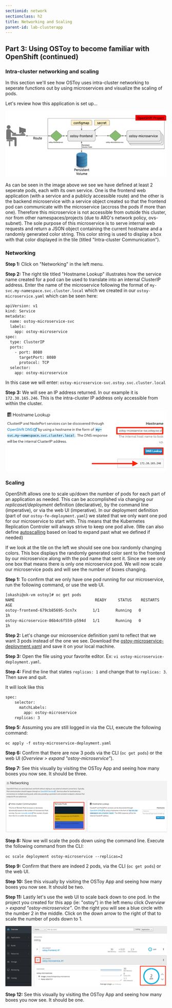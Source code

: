 ```yaml
---
sectionid: network
sectionclass: h2
title: Networking and Scaling
parent-id: lab-clusterapp
---
```


## Part 3: Using OSToy to become familiar with OpenShift (continued)

### Intra-cluster networking and scaling
In this section we'll see how OSToy uses intra-cluster networking to seperate functions out by using microservices and visualize the scaling of pods.

Let's review how this application is set up...

![OSToy Diagram](/media/managedlab/4-ostoy-arch.png)

As can be seen in the image above we see we have defined at least 2 seperate pods, each with its own service.  One is the frontend web application (with a service and a publicly accessible route) and the other is the backend microservice with a service object created so that the frontend pod can communicate with the microservice (accross the pods if more than one).  Therefore this microservice is not accessible from outside this cluster, nor from other namespaces/projects (due to ARO's network policy, ovs-subnet).  The sole purpose of this microservice is to serve internal web requests and return a JSON object containing the current hostname and a randomly generated color string.  This color string is used to display a box with that color displayed in the tile (titled "Intra-cluster Communication").


### Networking
**Step 1:** Click on "Networking" in the left menu.

**Step 2:** The right tile titled "Hostname Lookup" illustrates how the service name created for a pod can be used to translate into an internal ClusterIP address. Enter the name of the microservice following the format of `my-svc.my-namespace.svc.cluster.local` which we created in our `ostoy-microservice.yaml` which can be seen here:

```
apiVersion: v1
kind: Service
metadata:
  name: ostoy-microservice-svc
  labels:
    app: ostoy-microservice
spec:
  type: ClusterIP
  ports:
    - port: 8080
      targetPort: 8080
      protocol: TCP
  selector:
    app: ostoy-microservice
```
In this case we will enter: `ostoy-microservice-svc.ostoy.svc.cluster.local`

**Step 3:** We will see an IP address returned.  In our example it is ```172.30.165.246```.  This is the intra-cluster IP address only accessible from within the cluster.

![ostoy DNS](/media/managedlab/20-ostoy-dns.png)

### Scaling
OpenShift allows one to scale up/down the number of pods for each part of an application as needed.  This can be accomplished via changing our *replicaset/deployment* definition (declarative), by the command line (imperative), or via the web UI (imperative). In our deployment definition (part of our `ostoy-fe-deployment.yaml`) we stated that we only want one pod for our microservice to start with. This means that the Kubernetes Replication Controler will always strive to keep one pod alive.  (We can also define [autoscalling](https://docs.openshift.com/container-platform/3.11/dev_guide/pod_autoscaling.html) based on load to expand past what we defined if needed)

If we look at the tile on the left we should see one box randomly changing colors.  This box displays the randomly generated color sent to the frontend by our microservice along with the pod name that sent it. Since we see only one box that means there is only one microservice pod.  We will now scale our microservice pods and will see the number of boxes changing.

**Step 1:** To confirm that we only have one pod running for our microservice, run the following command, or use the web UI.
```
[okashi@ok-vm ostoy]# oc get pods
NAME                                   READY     STATUS    RESTARTS   AGE
ostoy-frontend-679cb85695-5cn7x       1/1       Running   0          1h
ostoy-microservice-86b4c6f559-p594d   1/1       Running   0          1h
```

**Step 2:** Let's change our microservice definition yaml to reflect that we want 3 pods instead of the one we see.  Download the [ostoy-microservice-deployment.yaml](/yaml/ostoy-microservice-deployment.yaml) and save it on your local machine.

**Step 3:** Open the file using your favorite editor. Ex: `vi ostoy-microservice-deployment.yaml`.

**Step 4:** Find the line that states `replicas: 1` and change that to `replicas: 3`. Then save and quit.

It will look like this
```
spec:
    selector:
      matchLabels:
        app: ostoy-microservice
    replicas: 3
 ```
 
 **Step 5:** Assuming you are still logged in via the CLI, execute the following command:
 
 `oc apply -f ostoy-microservice-deployment.yaml`
 
 **Step 6:** Confirm that there are now 3 pods via the CLI (`oc get pods`) or the web UI (*Overview > expand "ostoy-microservice"*).
 
 **Step 7:** See this visually by visiting the OSToy App and seeing how many boxes you now see.  It should be three.
 
![UI Scale](/media/managedlab/22-ostoy-colorspods.png)
 
 **Step 8:** Now we will scale the pods down using the command line.  Execute the following command from the CLI: 
 
 `oc scale deployment ostoy-microservice --replicas=2`
 
 **Step 9:** Confirm that there are indeed 2 pods, via the CLI (`oc get pods`) or the web UI.
 
 **Step 10:** See this visually by visiting the OSToy App and seeing how many boxes you now see.  It should be two.
 
 **Step 11:** Lastly let's use the web UI to scale back down to one pod.  In the project you created for this app (ie: "ostoy") in the left menu click *Overview > expand "ostoy-microservice"*.  On the right you will see a blue circle with the number 2 in the middle. Click on the down arrow to the right of that to scale the number of pods down to 1.
 
 ![UI Scale](/media/managedlab/21-ostoy-uiscale.png)
 
 **Step 12:** See this visually by visiting the OSToy App and seeing how many boxes you now see.  It should be one.

